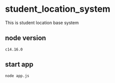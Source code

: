 # student_location_system
This is student location base system

## node version
    c14.16.0

## start app
    node app.js